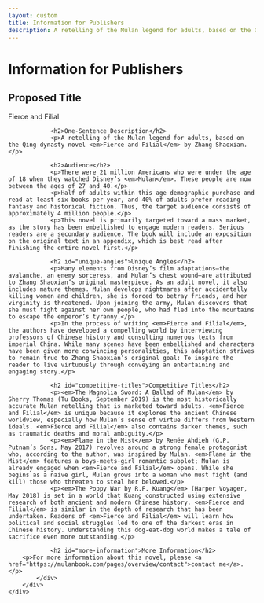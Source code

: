 ```yaml
---
layout: custom
title: Information for Publishers
description: A retelling of the Mulan legend for adults, based on the Qing dynasty novel <em>Fierce and Filial</em> by Zhang Shaoxian.
---
```


<!-- /banner_bottom -->
<div class="main banner_bottom" id="article">
	<div class="clearfix"> </div>
	<div class="container">
		<div class="inner_sec_top_aglieits">
			<div class="banner_bottom_info">
				<h1>Information for Publishers</h1>	
				<!-- begin text -->
				<h2>Proposed Title</h2>
				<p>Fierce and Filial</p>
        
				<h2>One-Sentence Description</h2>
				<p>A retelling of the Mulan legend for adults, based on the Qing dynasty novel <em>Fierce and Filial</em> by Zhang Shaoxian.</p>
        
				<h2>Audience</h2>
				<p>There were 21 million Americans who were under the age of 18 when they watched Disney’s <em>Mulan</em>. These people are now between the ages of 27 and 40.</p>
				<p>Half of adults within this age demographic purchase and read at least six books per year, and 40% of adults prefer reading fantasy and historical fiction. Thus, the target audience consists of approximately 4 million people.</p>
				<p>This novel is primarily targeted toward a mass market, as the story has been embellished to engage modern readers. Serious readers are a secondary audience. The book will include an exposition on the original text in an appendix, which is best read after finishing the entire novel first.</p>

				<h2 id="unique-angles">Unique Angles</h2>
				<p>Many elements from Disney’s film adaptations—the avalanche, an enemy sorceress, and Mulan’s chest wound—are attributed to Zhang Shaoxian’s original masterpiece. As an adult novel, it also includes mature themes. Mulan develops nightmares after accidentally killing women and children, she is forced to betray friends, and her virginity is threatened. Upon joining the army, Mulan discovers that she must fight against her own people, who had fled into the mountains to escape the emperor’s tyranny.</p>
				<p>In the process of writing <em>Fierce and Filial</em>, the authors have developed a compelling world by interviewing professors of Chinese history and consulting numerous texts from imperial China. While many scenes have been embellished and characters have been given more convincing personalities, this adaptation strives to remain true to Zhang Shaoxian’s original goal: To inspire the reader to live virtuously through conveying an entertaining and engaging story.</p>

				<h2 id="competitive-titles">Competitive Titles</h2>
				<p><em>The Magnolia Sword: A Ballad of Mulan</em> by Sherry Thomas (Tu Books, September 2019) is the most historically accurate Mulan retelling that is marketed toward adults. <em>Fierce and Filial</em> is unique because it explores the ancient Chinese worldview, especially how Mulan’s sense of virtue differs from Western ideals. <em>Fierce and Filial</em> also contains darker themes, such as traumatic deaths and moral ambiguity.</p>
				<p><em>Flame in the Mist</em> by Renée Ahdieh (G.P. Putnam’s Sons, May 2017) revolves around a strong female protagonist who, according to the author, was inspired by Mulan. <em>Flame in the Mist</em> features a boys-meets-girl romantic subplot; Mulan is already engaged when <em>Fierce and Filial</em> opens. While she begins as a naive girl, Mulan grows into a woman who must fight (and kill) those who threaten to steal her beloved.</p>
				<p><em>The Poppy War by R.F. Kuang</em> (Harper Voyager, May 2018) is set in a world that Kuang constructed using extensive research of both ancient and modern Chinese history. <em>Fierce and Filial</em> is similar in the depth of research that has been undertaken. Readers of <em>Fierce and Filial</em> will learn how political and social struggles led to one of the darkest eras in Chinese history. Understanding this dog-eat-dog world makes a tale of sacrifice even more outstanding.</p>

				<h2 id="more-information">More Information</h2>
        <p>For more information about this novel, please <a href="https://mulanbook.com/pages/overview/contact">contact me</a>.</p>
			</div>
		</div>
	</div>
</div>
